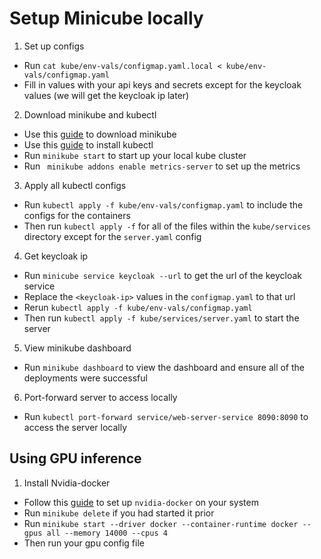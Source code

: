 # Setup Minicube locally

1. Set up configs
- Run `cat kube/env-vals/configmap.yaml.local < kube/env-vals/configmap.yaml`
- Fill in values with your api keys and secrets except for the keycloak values (we will get the keycloak ip later)

2. Download minikube and kubectl
- Use this [guide](https://minikube.sigs.k8s.io/docs/start/) to download minikube 
- Use this [guide](https://kubernetes.io/docs/tasks/tools/) to install kubectl
- Run `minikube start` to start up your local kube cluster
- Run `	minikube addons enable metrics-server` to set up the metrics

3. Apply all kubectl configs
- Run `kubectl apply -f kube/env-vals/configmap.yaml` to include the configs for the containers
- Then run `kubectl apply -f` for all of the files within the `kube/services` directory except for the `server.yaml` config

4. Get keycloak ip
- Run `minicube service keycloak --url` to get the url of the keycloak service
- Replace the `<keycloak-ip>` values in the `configmap.yaml` to that url
- Rerun `kubectl apply -f kube/env-vals/configmap.yaml`
- Then run `kubectl apply -f kube/services/server.yaml` to start the server
5. View minikube dashboard
- Run `minikube dashboard` to view the dashboard and ensure all of the deployments were successful
6. Port-forward server to access locally
- Run `kubectl port-forward service/web-server-service 8090:8090` to access the server locally

## Using GPU inference
1. Install Nvidia-docker
- Follow this [guide](https://minikube.sigs.k8s.io/docs/tutorials/nvidia/) to set up `nvidia-docker` on your system 
- Run `minikube delete` if you had started it prior
- Run `minikube start --driver docker --container-runtime docker --gpus all --memory 14000 --cpus 4`
- Then run your gpu config file